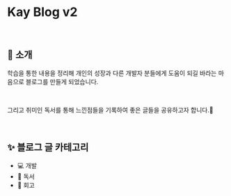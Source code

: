 # Kay Blog v2

<br>

## 👋 소개

학습을 통한 내용을 정리해 개인의 성장과 다른 개발자 분들에게 도움이 되길 바라는 마음으로 블로그를 만들게 되었습니다.

<br>

그리고 취미인 독서를 통해 느낀점들을 기록하여 좋은 글들을 공유하고자 합니다.🙌

<br>

## ✨ 블로그 글 카테고리

- 💻 개발
- 📕 독서
- 👏 회고
